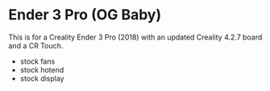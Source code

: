 # Ender 3 Pro (OG Baby)
This is for a Creality Ender 3 Pro (2018) with an updated Creality 4.2.7 board and a CR Touch.
- stock fans
- stock hotend
- stock display

  

